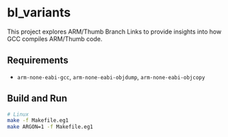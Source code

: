 bl_variants
===========

This project explores ARM/Thumb Branch Links to provide insights into how GCC compiles ARM/Thumb code.

## Requirements

* `arm-none-eabi-gcc`, `arm-none-eabi-objdump`, `arm-none-eabi-objcopy`

## Build and Run

```bash
# Linux
make -f Makefile.eg1
make ARGON=1 -f Makefile.eg1
```
